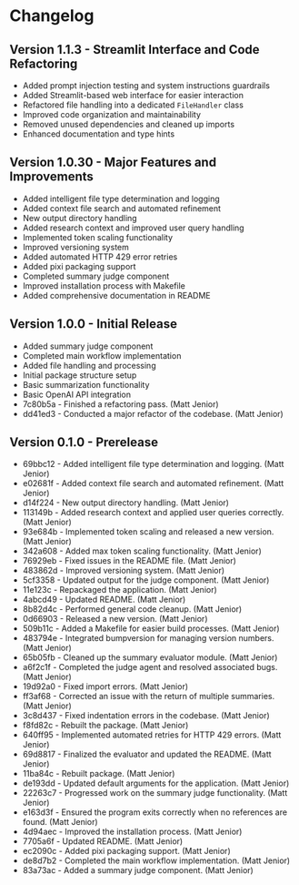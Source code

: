 # Changelog

## Version 1.1.3 - Streamlit Interface and Code Refactoring
* Added prompt injection testing and system instructions guardrails
* Added Streamlit-based web interface for easier interaction
* Refactored file handling into a dedicated `FileHandler` class
* Improved code organization and maintainability
* Removed unused dependencies and cleaned up imports
* Enhanced documentation and type hints


## Version 1.0.30 - Major Features and Improvements
* Added intelligent file type determination and logging
* Added context file search and automated refinement
* New output directory handling
* Added research context and improved user query handling
* Implemented token scaling functionality
* Improved versioning system
* Added automated HTTP 429 error retries
* Added pixi packaging support
* Completed summary judge component
* Improved installation process with Makefile
* Added comprehensive documentation in README

## Version 1.0.0 - Initial Release
* Added summary judge component
* Completed main workflow implementation
* Added file handling and processing
* Initial package structure setup
* Basic summarization functionality
* Basic OpenAI API integration
* 7c80b5a - Finished a refactoring pass. (Matt Jenior)
* dd41ed3 - Conducted a major refactor of the codebase. (Matt Jenior) 

## Version 0.1.0 - Prerelease
* 69bbc12 - Added intelligent file type determination and logging. (Matt Jenior)
* e02681f - Added context file search and automated refinement. (Matt Jenior)
* d14f224 - New output directory handling. (Matt Jenior)
* 113149b - Added research context and applied user queries correctly. (Matt Jenior)
* 93e684b - Implemented token scaling and released a new version. (Matt Jenior)
* 342a608 - Added max token scaling functionality. (Matt Jenior)
* 76929eb - Fixed issues in the README file. (Matt Jenior)
* 483862d - Improved versioning system. (Matt Jenior)
* 5cf3358 - Updated output for the judge component. (Matt Jenior)
* 11e123c - Repackaged the application. (Matt Jenior)
* 4abcd49 - Updated README. (Matt Jenior)
* 8b82d4c - Performed general code cleanup. (Matt Jenior)
* 0d66903 - Released a new version. (Matt Jenior)
* 509b11c - Added a Makefile for easier build processes. (Matt Jenior)
* 483794e - Integrated bumpversion for managing version numbers. (Matt Jenior)
* 65b05fb - Cleaned up the summary evaluator module. (Matt Jenior)
* a6f2c1f - Completed the judge agent and resolved associated bugs. (Matt Jenior)
* 19d92a0 - Fixed import errors. (Matt Jenior)
* ff3af68 - Corrected an issue with the return of multiple summaries. (Matt Jenior)
* 3c8d437 - Fixed indentation errors in the codebase. (Matt Jenior)
* f8fd82c - Rebuilt the package. (Matt Jenior)
* 640ff95 - Implemented automated retries for HTTP 429 errors. (Matt Jenior)
* 69d8817 - Finalized the evaluator and updated the README. (Matt Jenior)
* 11ba84c - Rebuilt package. (Matt Jenior)
* de193dd - Updated default arguments for the application. (Matt Jenior)
* 22263c7 - Progressed work on the summary judge functionality. (Matt Jenior)
* e163d3f - Ensured the program exits correctly when no references are found. (Matt Jenior)
* 4d94aec - Improved the installation process. (Matt Jenior)
* 7705a6f - Updated README. (Matt Jenior)
* ec2090c - Added pixi packaging support. (Matt Jenior)
* de8d7b2 - Completed the main workflow implementation. (Matt Jenior)
* 83a73ac - Added a summary judge component. (Matt Jenior)